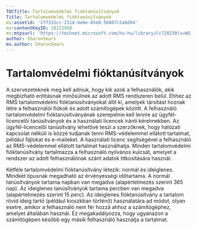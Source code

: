 ```yaml
---
TOCTitle: Tartalomvédelmi fióktanúsítványok
Title: Tartalomvédelmi fióktanúsítványok
ms:assetid: '2ff315cc-211d-4e6e-85e8-56867c2abd94'
ms:contentKeyID: 18122458
ms:mtpsurl: 'https://technet.microsoft.com/hu-hu/library/Cc720230(v=WS.10)'
author: SharonSears
ms.author: SharonSears
---
```


Tartalomvédelmi fióktanúsítványok
=================================

A szervezeteknek meg kell adniuk, hogy kik azok a felhasználók, akik megbízható entitásnak minősülnek az adott RMS rendszeren belül. Ehhez az RMS tartalomvédelmi fióktanúsítványokat állít ki, amelyek társítást hoznak létre a felhasználói fiókok és adott számítógépek között. A felhasználó tartalomvédelmi fióktanúsítványának szerepelnie kell lennie az ügyfél-licencelői tanúsítványok és a használati licencek iránti kérelmekben. Az ügyfél-licencelői tanúsítvány lehetővé teszi a szerzőknek, hogy hálózati kapcsolat nélküli is közzé tudjanak tenni RMS-védelemmel ellátott tartalmat, például fájlokat és e-maileket. A használati licenc segítségével a felhasználó az RMS-védelemmel ellátott tartalmat használhatja. Minden tartalomvédelmi fióktanúsítvány tartalmazza a felhasználó nyilvános kulcsát, amelyet a rendszer az adott felhasználónak szánt adatok titkosítására használ.

Kétféle tartalomvédelmi fióktanúsítvány létezik: normál és ideiglenes. Mindkét típusnak megadható az érvényességi időtartama. A normál tanúsítványok tartama napban van megadva (alapértelmezés szerint 365 nap). Az ideiglenes tanúsítványok tartama percben van megadva (alapértelmezés szerint 15 perc). Az ideiglenes fióktanúsítvány a tartalom rövid ideig tartó (például kioszkban történő) használatára ad módot, olyan esetre, amikor a felhasználó nem fér hozzá ahhoz a számítógéphez, amelyet általában használ. Ez megakadályozza, hogy ugyanazon a számítógépen később egy másik felhasználó használja a tartalmat.
